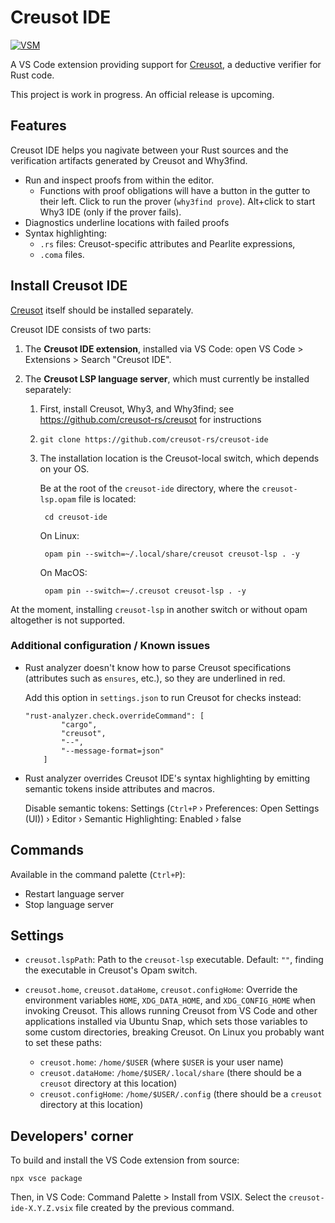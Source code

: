 # Creusot IDE

[![VSM][vsm-shield]][vsm]

[vsm-shield]: https://img.shields.io/badge/VS_Marketplace-prerelease-green
[vsm]: https://marketplace.visualstudio.com/items?itemName=creusot-rs.creusot-ide

A VS Code extension providing support for [Creusot](https://github.com/creusot-rs/creusot), a deductive verifier for Rust code.

This project is work in progress. An official release is upcoming.

## Features

Creusot IDE helps you nagivate between your Rust sources and the verification artifacts generated by Creusot and Why3find.

- Run and inspect proofs from within the editor.
    - Functions with proof obligations will have a button in the gutter to their left.
      Click to run the prover (`why3find prove`).
      Alt+click to start Why3 IDE (only if the prover fails).
- Diagnostics underline locations with failed proofs
- Syntax highlighting:
    - `.rs` files: Creusot-specific attributes and Pearlite expressions,
    - `.coma` files.

## Install Creusot IDE

[Creusot](https://github.com/creusot-rs/creusot) itself should be installed separately.

Creusot IDE consists of two parts:

1. The **Creusot IDE extension**, installed via VS Code: open VS Code > Extensions > Search "Creusot IDE".

2. The **Creusot LSP language server**, which must currently be installed separately:

    1. First, install Creusot, Why3, and Why3find; see https://github.com/creusot-rs/creusot for instructions

    2. `git clone https://github.com/creusot-rs/creusot-ide`

    3. The installation location is the Creusot-local switch, which depends on your OS.

        Be at the root of the `creusot-ide` directory, where the `creusot-lsp.opam` file is located:

            cd creusot-ide

        On Linux:

            opam pin --switch=~/.local/share/creusot creusot-lsp . -y

        On MacOS:

            opam pin --switch=~/.creusot creusot-lsp . -y

At the moment, installing `creusot-lsp` in another switch or without opam altogether is not supported.

### Additional configuration / Known issues

- Rust analyzer doesn't know how to parse Creusot specifications (attributes such as `ensures`, etc.),
    so they are underlined in red.

    Add this option in `settings.json` to run Creusot for checks instead:

    ```
    "rust-analyzer.check.overrideCommand": [
            "cargo",
            "creusot",
            "--",
            "--message-format=json"
        ]
    ```

- Rust analyzer overrides Creusot IDE's syntax highlighting by emitting semantic tokens inside
    attributes and macros.

    Disable semantic tokens: Settings (`Ctrl+P` › Preferences: Open Settings (UI)) › Editor › Semantic Highlighting: Enabled › false

## Commands

Available in the command palette (`Ctrl+P`):

- Restart language server
- Stop language server

## Settings

- `creusot.lspPath`: Path to the `creusot-lsp` executable. Default: `""`, finding the executable in Creusot's Opam switch.
- `creusot.home`, `creusot.dataHome`, `creusot.configHome`: Override the environment variables `HOME`, `XDG_DATA_HOME`, and `XDG_CONFIG_HOME` when invoking Creusot. This allows running Creusot from VS Code and other applications installed via Ubuntu Snap, which sets those variables to some custom directories, breaking Creusot. On Linux you probably want to set these paths:

    + `creusot.home`: `/home/$USER` (where `$USER` is your user name)
    + `creusot.dataHome`: `/home/$USER/.local/share` (there should be a `creusot` directory at this location)
    + `creusot.configHome`: `/home/$USER/.config` (there should be a `creusot` directory at this location)

## Developers' corner

To build and install the VS Code extension from source:

```
npx vsce package
```

Then, in VS Code: Command Palette > Install from VSIX. Select the `creusot-ide-X.Y.Z.vsix` file created by the previous command.
